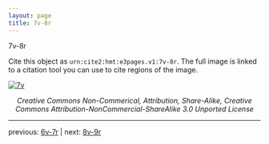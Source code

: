 ```yaml
---
layout: page
title: 7v-8r
---
```


7v-8r

Cite this object as `urn:cite2:hmt:e3pages.v1:7v-8r`. The full image is linked to a citation tool you can use to cite regions of the image.

[![7v](http://www.homermultitext.org/iipsrv?IIIF=/project/homer/pyramidal/deepzoom/hmt/e3bifolio/v1/E3_7v_8r.tif/full/800,/0/default.jpg)](http://www.homermultitext.org/ict2/?urn=urn:cite2:hmt:e3bifolio.v1:E3_7v_8r) 

<p style="text-align: center; font-style: italic;">Creative Commons Non-Commerical, Attribution, Share-Alike, Creative Commons Attribution-NonCommercial-ShareAlike 3.0 Unported License</p>

---

previous: [6v-7r](../6v-7r/) | next: [8v-9r](../8v-9r/)